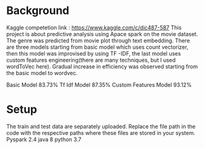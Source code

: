# Background
Kaggle competetion link : https://www.kaggle.com/c/dic487-587
This project is about predictive analysis using Apace spark on the movie dataset. The genre was predicted from movie plot through text embedding. There are three models starting from basic model which uses count vectorizer, then this model was improvised by using TF -IDF, the last model uses custom features engineering(there are many techniques, but I used wordToVec here). Gradual increase in efficiency was observed starting from the basic model to wordvec. 

Basic Model     83.73%
Tf Idf Model    87.35%
Custom Features Model   93.12%

# Setup
The train and test data are separately uploaded. Replace the file path in the code with the respective paths where these files are stored in your system. 
Pyspark 2.4
java 8
python 3.7
